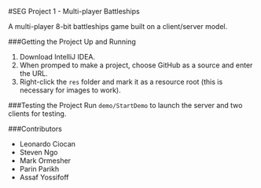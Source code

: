 #SEG Project 1 - Multi-player Battleships

A multi-player 8-bit battleships game built on a client/server model.

###Getting the Project Up and Running
1. Download IntelliJ IDEA.
2. When promped to make a project, choose GitHub as a source and enter the URL.
3. Right-click the `res` folder and mark it as a resource root (this is necessary for images to work).

###Testing the Project
Run `demo/StartDemo` to launch the server and two clients for testing.

###Contributors

- Leonardo Ciocan
- Steven Ngo
- Mark Ormesher
- Parin Parikh
- Assaf Yossifoff
